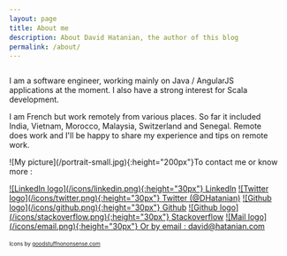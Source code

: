 ```yaml
---
layout: page
title: About me
description: About David Hatanian, the author of this blog
permalink: /about/
---
```


<div style="float:left; margin-right:35px; max-width:502px; position:relative" markdown="1">

I am a software engineer, working mainly on Java / AngularJS applications at the moment. I also have a strong interest for Scala development.

I am French but work remotely from various places. So far it included India, Vietnam, Morocco, Malaysia, Switzerland and Senegal. Remote does work and I'll be happy to share my experience and tips on remote work.

</div>

<div style="float:left; position:relative" markdown="1">
![My picture](/portrait-small.jpg){:height="200px"}
</div>

To contact me or know more :

<a href='https://vn.linkedin.com/pub/david-hatanian/13/16/3b6' target='_blank' >
![LinkedIn logo](/icons/linkedin.png){:height="30px"} LinkedIn</a>

<a href='https://twitter.com/DHatanian' target='_blank' >
![Twitter logo](/icons/twitter.png){:height="30px"} Twitter (@DHatanian)</a>

<a href='https://github.com/dhatanian' target='_blank' >
![Github logo](/icons/github.png){:height="30px"} Github</a>

<a href='https://stackoverflow.com/users/1654764/david' target='_blank' >
![Github logo](/icons/stackoverflow.png){:height="30px"} Stackoverflow</a>

<a href='mailto:david@hatanian.com'>
![Mail logo](/icons/email.png){:height="30px"} Or by email : david@hatanian.com</a>

<sub><sup>
Icons by <a href='http://goodstuffnononsense.com'>goodstuffnononsense.com</a></sup>
</sub>
